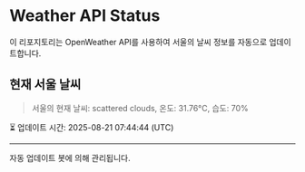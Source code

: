 
# Weather API Status

이 리포지토리는 OpenWeather API를 사용하여 서울의 날씨 정보를 자동으로 업데이트합니다.

## 현재 서울 날씨
> 서울의 현재 날씨: scattered clouds, 온도: 31.76°C, 습도: 70%

⏳ 업데이트 시간: 2025-08-21 07:44:44 (UTC)

---
자동 업데이트 봇에 의해 관리됩니다.
